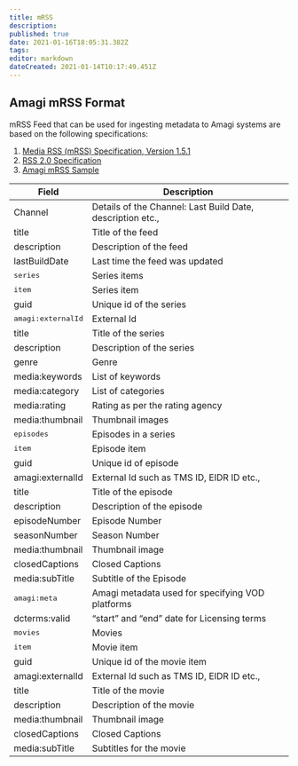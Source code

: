 ```yaml
---
title: mRSS
description: 
published: true
date: 2021-01-16T18:05:31.382Z
tags: 
editor: markdown
dateCreated: 2021-01-14T10:17:49.451Z
---
```


## Amagi mRSS Format

mRSS Feed that can be used for ingesting metadata to Amagi systems are based on the following specifications:

1. [Media RSS (mRSS) Specification, Version 1.5.1](https://www.rssboard.org/media-rss)
2. [RSS 2.0 Specification](https://www.rssboard.org/rss-specification)
3. [Amagi mRSS Sample](../mrss-samples)

|Field|Description|
|---|---|
|Channel|Details of the Channel: Last Build Date, description etc.,
|title|Title of the feed
|description|Description of the feed
|lastBuildDate|Last time the feed was updated
|<kbd>series</kbd>|Series items|
|<kbd>item</kbd>|Series item|
|guid|Unique id of the series|
|<kbd>amagi:externalId</kbd>|External Id|
|title|Title of the series|
|description|Description of the series|
|genre|Genre|
|media:keywords|List of keywords|
|media:category|List of categories|
|media:rating|Rating as per the rating agency|
|media:thumbnail|Thumbnail images|
|<kbd>episodes</kbd>|Episodes in a series|
|<kbd>item</kbd>|Episode item|
guid|Unique id of episode
amagi:externalId|External Id such as TMS ID, EIDR ID etc.,
title|Title of the episode
description|Description of the episode
episodeNumber|Episode Number
seasonNumber|Season Number
media:thumbnail|Thumbnail image
closedCaptions|Closed Captions
media:subTitle|Subtitle of the Episode
<kbd>amagi:meta</kbd>|Amagi metadata used for specifying VOD platforms
dcterms:valid|“start” and “end” date for Licensing terms
<kbd>movies</kbd>|Movies
<kbd>item</kbd>|Movie item
guid|Unique id of the movie item
amagi:externalId|External Id such as TMS ID, EIDR ID etc.,
title|Title of the movie
description|Description of the movie
media:thumbnail|Thumbnail image
closedCaptions|Closed Captions
media:subTitle|Subtitles for the movie